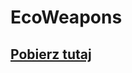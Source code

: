 # EcoWeapons

## [Pobierz tutaj](https://www.spigotmc.org/resources/1-16-1-17-%E2%9A%A1-ecoweapons-%E2%9C%A8-create-custom-weapons-%E2%9C%85-effects-crafting-and-more.94601/)

